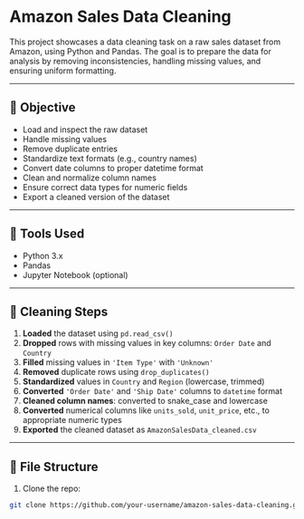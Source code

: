 # Amazon Sales Data Cleaning

This project showcases a data cleaning task on a raw sales dataset from Amazon, using Python and Pandas. The goal is to prepare the data for analysis by removing inconsistencies, handling missing values, and ensuring uniform formatting.

---

## 📌 Objective

- Load and inspect the raw dataset
- Handle missing values
- Remove duplicate entries
- Standardize text formats (e.g., country names)
- Convert date columns to proper datetime format
- Clean and normalize column names
- Ensure correct data types for numeric fields
- Export a cleaned version of the dataset

---

## 🧰 Tools Used

- Python 3.x
- Pandas
- Jupyter Notebook (optional)

---

## 🧼 Cleaning Steps

1. **Loaded** the dataset using `pd.read_csv()`
2. **Dropped** rows with missing values in key columns: `Order Date` and `Country`
3. **Filled** missing values in `'Item Type'` with `'Unknown'`
4. **Removed** duplicate rows using `drop_duplicates()`
5. **Standardized** values in `Country` and `Region` (lowercase, trimmed)
6. **Converted** `'Order Date'` and `'Ship Date'` columns to `datetime` format
7. **Cleaned column names**: converted to snake_case and lowercase
8. **Converted** numerical columns like `units_sold`, `unit_price`, etc., to appropriate numeric types
9. **Exported** the cleaned dataset as `AmazonSalesData_cleaned.csv`

---

## 📁 File Structure




1. Clone the repo:
```bash
git clone https://github.com/your-username/amazon-sales-data-cleaning.git
